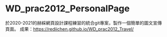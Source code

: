 # WD_prac2012_PersonalPage
於2020-2021的赫綵網頁設計課程練習的統合git專案，製作一個簡單的圖文宣傳頁面。
成果：https://rediichen.github.io/WD_prac2012_Travel/
